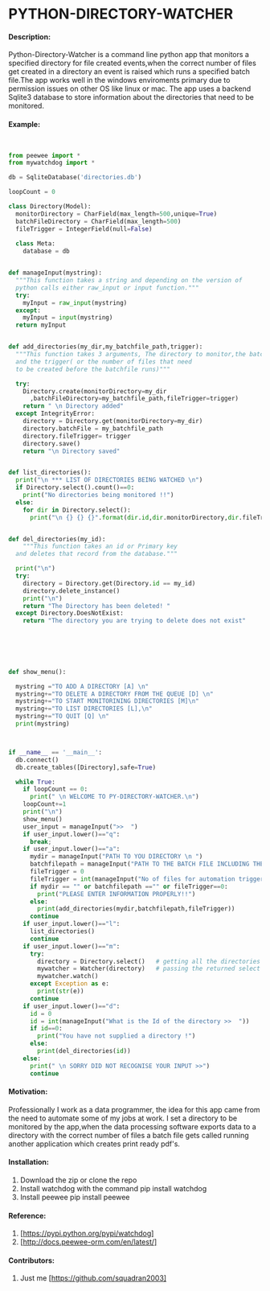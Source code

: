 PYTHON-DIRECTORY-WATCHER
========================


#### Description:

Python-Directory-Watcher is a command line python app that monitors a specified directory for file created events,when the correct number of files get created in a directory an event is raised which runs a specified batch file.The app works well in the windows enviroments primary due to permission issues on other OS like linux or mac. The app uses a backend Sqlite3 database
to store information about the directories that need to be monitored.


#### Example:

```python


from peewee import *
from mywatchdog import *

db = SqliteDatabase('directories.db')

loopCount = 0

class Directory(Model):
  monitorDirectory = CharField(max_length=500,unique=True)
  batchFileDirectory = CharField(max_length=500)
  fileTrigger = IntegerField(null=False)
  
  class Meta:
    database = db


def manageInput(mystring):
  """This function takes a string and depending on the version of 
  python calls either raw_input or input function."""
  try:
    myInput = raw_input(mystring)
  except:
    myInput = input(mystring)
  return myInput      


def add_directories(my_dir,my_batchfile_path,trigger):
  """This function takes 3 arguments, The directory to monitor,the batchfilepath, 
  and the trigger( or the number of files that need 
  to be created before the batchfile runs)""" 

  try:
    Directory.create(monitorDirectory=my_dir
      ,batchFileDirectory=my_batchfile_path,fileTrigger=trigger)
    return " \n Directory added"
  except IntegrityError:
    directory = Directory.get(monitorDirectory=my_dir)
    directory.batchFile = my_batchfile_path
    directory.fileTrigger= trigger
    directory.save()
    return "\n Directory saved"


def list_directories():
  print("\n *** LIST OF DIRECTORIES BEING WATCHED \n")
  if Directory.select().count()==0:
    print("No directories being monitored !!")
  else:
    for dir in Directory.select():
      print("\n {} {} {}".format(dir.id,dir.monitorDirectory,dir.fileTrigger))


def del_directories(my_id):
    """This function takes an id or Primary key 
  and deletes that record from the database."""

  print("\n")
  try:
    directory = Directory.get(Directory.id == my_id)
    directory.delete_instance()
    print("\n")
    return "The Directory has been deleted! "
  except Directory.DoesNotExist:
    return "The directory you are trying to delete does not exist"  


  
         
         

def show_menu():

  mystring ="TO ADD A DIRECTORY [A] \n"
  mystring+="TO DELETE A DIRECTORY FROM THE QUEUE [D] \n"
  mystring+="TO START MONITORINING DIRECTORIES [M]\n"
  mystring+="TO LIST DIRECTORIES [L],\n"
  mystring+="TO QUIT [Q] \n"
  print(mystring)     



if __name__ == '__main__':
  db.connect()
  db.create_tables([Directory],safe=True)

  while True:
    if loopCount == 0:
      print(" \n WELCOME TO PY-DIRECTORY-WATCHER.\n")
    loopCount+=1  
    print("\n")
    show_menu()
    user_input = manageInput(">>  ")
    if user_input.lower()=="q":
      break;
    if user_input.lower()=="a":
      mydir = manageInput("PATH TO YOU DIRECTORY \n ")
      batchfilepath = manageInput("PATH TO THE BATCH FILE INCLUDING THE FILENAME AND EXTENTION \n") 
      fileTrigger = 0
      fileTrigger = int(manageInput("No of files for automation trigger ! >>  "))
      if mydir == "" or batchfilepath =="" or fileTrigger==0:
        print("PLEASE ENTER INFORMATION PROPERLY!!")
      else:
        print(add_directories(mydir,batchfilepath,fileTrigger))  
      continue
    if user_input.lower()=="l":
      list_directories() 
      continue 
    if user_input.lower()=="m":
      try:
        directory = Directory.select()   # getting all the directories in the database
        mywatcher = Watcher(directory)   # passing the returned select object to the Watcher class
        mywatcher.watch()
      except Exception as e:
        print(str(e))
      continue  
    if user_input.lower()=="d":
      id = 0
      id = int(manageInput("What is the Id of the directory >>  "))
      if id==0:
        print("You have not supplied a directory !")
      else:
        print(del_directories(id))       
    else:
      print(" \n SORRY DID NOT RECOGNISE YOUR INPUT >>")
      continue 

```      


#### Motivation:

Professionally I work as a data programmer, the idea for this app came from the need to automate some of my jobs at work. I set a directory to be monitored by the app,when the
data processing software exports data to a directory with the correct number of files a batch file gets called running another application which creates print ready pdf's.

#### Installation:

1. Download the zip or clone the repo
2. Install watchdog with the command pip install watchdog 
3. Install peewee pip install peewee 

#### Reference:

1. [https://pypi.python.org/pypi/watchdog]
2. [http://docs.peewee-orm.com/en/latest/]

#### Contributors:
1. Just me [https://github.com/squadran2003]










